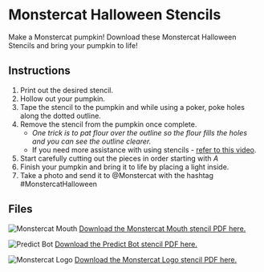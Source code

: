 # Monstercat Halloween Stencils

Make a Monstercat pumpkin! Download these Monstercat Halloween Stencils and bring your pumpkin to life!

## Instructions
1. Print out the desired stencil.
2. Hollow out your pumpkin.
3. Tape the stencil to the pumpkin and while using a poker, poke holes along the dotted outline.
4. Remove the stencil from the pumpkin once complete.
	* _One trick is to pat flour over the outline so the flour fills the holes and you can see the outline clearer._
	* If you need more assistance with using stencils - [refer to this video](https://www.youtube.com/watch?v=GtKPd59lst4).
5. Start carefully cutting out the pieces in order starting with *A*
6. Finish your pumpkin and bring it to life by placing a light inside.
7. Take a photo and send it to @Monstercat with the hashtag #MonstercatHalloween

## Files

![Monstercat Mouth](https://monstercat.com/halloween/pumpk-mcat-mouth.jpg)
[Download the Monstercat Mouth stencil PDF here.](https://monstercat.com/halloween/Monstercat-Mouth-Pumpkin-Stencil.pdf)

![Predict Bot](https://monstercat.com/halloween/pumpk-mcat-predict.jpg)
[Download the Predict Bot stencil PDF here.](https://monstercat.com/halloween/Monstercat-PredictBot-Pumpkin-Stencil.pdf)

![Monstercat Logo](https://monstercat.com/halloween/pumpk-mcat-logo.jpg)
[Download the Monstercat Logo stencil PDF here.](https://monstercat.com/halloween/Monstercat-Cat-Pumpkin-Stencil.pdf)
